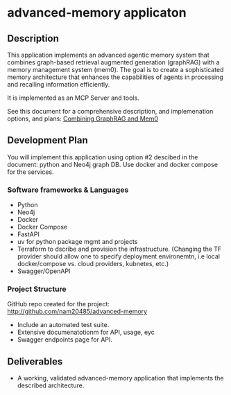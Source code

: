 # advanced-memory applicaton

## Description

This application implements an advanced agentic memory system that combines graph-based retrieval augmented generation (graphRAG) with a memory management system (mem0). The goal is to create a sophisticated memory architecture that enhances the capabilities of agents in processing and recalling information efficiently.

It is implemented as an MCP Server and tools.

See this document for a comprehensive description, and implemenation options, and plans:
[Combining GraphRAG and Mem0](./Combining%20GraphRAG%20and%20Mem0_.md)

## Development Plan

You will implement this application using option #2 descibed in the document: python and Neo4j graph DB. Use docker and docker compose for the services.

### Software frameworks & Languages

* Python
* Neo4j
* Docker
* Docker Compose
* FastAPI
* uv for python package mgmt and projects
* Terraform to dscribe and provision the infrastructure. (Changing the TF provider should allow one to specify deployment environemtn, i.e local docker/compose vs. cloud providers, kubnetes, etc.)
* Swagger/OpenAPI

### Project Structure

GitHub repo created for the project: <http://github.com/nam20485/advanced-memory>

* Include an automated test suite.
* Extensive documenatotionm for API, usage, eyc
* Swagger endpoints page for API.

## Deliverables

* A working, validated advanced-memory application that implements the described architecture.
